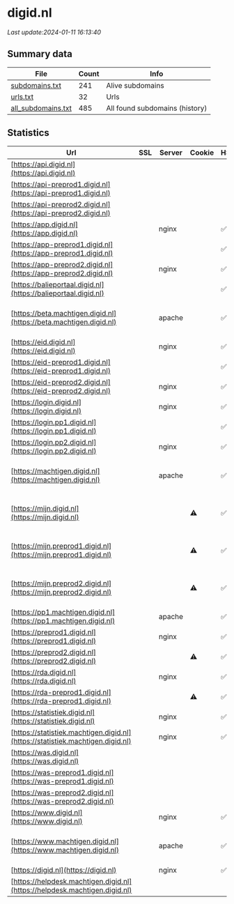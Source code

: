 # digid.nl
*Last update:2024-01-11 16:13:40*
## Summary data
| File       | Count | Info |
|------------|-------|------|
|[subdomains.txt](/data/digid/subdomains.txt)|241|Alive subdomains|
|[urls.txt](/data/digid/urls.txt)|32|Urls|
|[all_subdomains.txt](/data/digid/all_subdomains.txt)|485|All found subdomains (history)|
## Statistics
| Url | SSL | Server | Cookie | HSTS | CSP | XFO | XXP | RP | Tech |
|------------|-------|------|------|------|------|------|------|------|------|
|[https://api.digid.nl](https://api.digid.nl)| | | | | | | |:white_check_mark: |HSTS|
|[https://api-preprod1.digid.nl](https://api-preprod1.digid.nl)| | | | | | | |:white_check_mark: ||
|[https://api-preprod2.digid.nl](https://api-preprod2.digid.nl)| | | | | | | |:white_check_mark: ||
|[https://app.digid.nl](https://app.digid.nl)| |nginx| |:white_check_mark: | |:warning: |:white_check_mark: |:white_check_mark: |:white_check_mark: ||
|[https://app-preprod1.digid.nl](https://app-preprod1.digid.nl)| | | |:white_check_mark: | |:white_check_mark: | |:white_check_mark: |HSTS|
|[https://app-preprod2.digid.nl](https://app-preprod2.digid.nl)| |nginx| |:white_check_mark: | |:warning: |:white_check_mark: |:white_check_mark: |:white_check_mark: ||
|[https://balieportaal.digid.nl](https://balieportaal.digid.nl)| | | |:white_check_mark: | |:white_check_mark: |:white_check_mark: |:white_check_mark: |HSTS|
|[https://beta.machtigen.digid.nl](https://beta.machtigen.digid.nl)| |apache| |:white_check_mark: | |:white_check_mark: |:white_check_mark: |:white_check_mark: |Apache HTTP Server H...|
|[https://eid.digid.nl](https://eid.digid.nl)| |nginx| |:white_check_mark: | |:warning: |:white_check_mark: |:white_check_mark: |:white_check_mark: ||
|[https://eid-preprod1.digid.nl](https://eid-preprod1.digid.nl)| | | |:white_check_mark: | | | | |:white_check_mark: |HSTS|
|[https://eid-preprod2.digid.nl](https://eid-preprod2.digid.nl)| |nginx| |:white_check_mark: | |:warning: |:white_check_mark: |:white_check_mark: |:white_check_mark: ||
|[https://login.digid.nl](https://login.digid.nl)| |nginx| |:white_check_mark: | |:warning: |:white_check_mark: |:white_check_mark: |:white_check_mark: ||
|[https://login.pp1.digid.nl](https://login.pp1.digid.nl)| | | |:white_check_mark: | |:white_check_mark: | |:white_check_mark: |HSTS|
|[https://login.pp2.digid.nl](https://login.pp2.digid.nl)| |nginx| |:white_check_mark: | |:warning: |:white_check_mark: |:white_check_mark: |:white_check_mark: ||
|[https://machtigen.digid.nl](https://machtigen.digid.nl)| |apache| |:white_check_mark: | |:white_check_mark: |:white_check_mark: |:white_check_mark: |Apache HTTP Server E...|
|[https://mijn.digid.nl](https://mijn.digid.nl)| | |:warning: |:white_check_mark: | |:white_check_mark: |:white_check_mark: |:white_check_mark: |HSTS Ruby Ruby on Ra...|
|[https://mijn.preprod1.digid.nl](https://mijn.preprod1.digid.nl)| | |:warning: |:white_check_mark: | |:white_check_mark: |:white_check_mark: |:white_check_mark: |HSTS Ruby Ruby on Ra...|
|[https://mijn.preprod2.digid.nl](https://mijn.preprod2.digid.nl)| | |:warning: |:white_check_mark: | |:white_check_mark: |:white_check_mark: |:white_check_mark: |HSTS Ruby Ruby on Ra...|
|[https://pp1.machtigen.digid.nl](https://pp1.machtigen.digid.nl)| |apache| |:white_check_mark: | |:warning: |:white_check_mark: |:white_check_mark: |:white_check_mark: |Apache HTTP Server E...|
|[https://preprod1.digid.nl](https://preprod1.digid.nl)| |nginx| |:white_check_mark: | |:warning: |:white_check_mark: |:white_check_mark: |:white_check_mark: ||
|[https://preprod2.digid.nl](https://preprod2.digid.nl)| | |:warning: |:white_check_mark: | |:white_check_mark: |:white_check_mark: |:white_check_mark: |HSTS|
|[https://rda.digid.nl](https://rda.digid.nl)| |nginx| |:white_check_mark: | |:warning: |:white_check_mark: |:white_check_mark: |:white_check_mark: ||
|[https://rda-preprod1.digid.nl](https://rda-preprod1.digid.nl)| | |:warning: |:white_check_mark: | | | | |:white_check_mark: |HSTS|
|[https://statistiek.digid.nl](https://statistiek.digid.nl)| |nginx| |:white_check_mark: | | |:white_check_mark: |:white_check_mark: |:white_check_mark: |HSTS Nginx|
|[https://statistiek.machtigen.digid.nl](https://statistiek.machtigen.digid.nl)| |nginx| |:white_check_mark: | | |:white_check_mark: |:white_check_mark: |:white_check_mark: |HSTS Nginx|
|[https://was.digid.nl](https://was.digid.nl)| | | | | | | |:white_check_mark: ||
|[https://was-preprod1.digid.nl](https://was-preprod1.digid.nl)| | | | | | | |:white_check_mark: ||
|[https://was-preprod2.digid.nl](https://was-preprod2.digid.nl)| | | | | | | |:white_check_mark: ||
|[https://www.digid.nl](https://www.digid.nl)| |nginx| |:white_check_mark: | |:warning: |:white_check_mark: |:white_check_mark: |:white_check_mark: |Gatsby:4.23.0 HSTS N...|
|[https://www.machtigen.digid.nl](https://www.machtigen.digid.nl)| |apache| |:white_check_mark: | |:white_check_mark: |:white_check_mark: |:white_check_mark: |Apache HTTP Server H...|
|[https://digid.nl](https://digid.nl)| |nginx| |:white_check_mark: | |:warning: |:white_check_mark: |:white_check_mark: |:white_check_mark: |HSTS|
|[https://helpdesk.machtigen.digid.nl](https://helpdesk.machtigen.digid.nl)| | | | | | | |:white_check_mark: |HSTS|